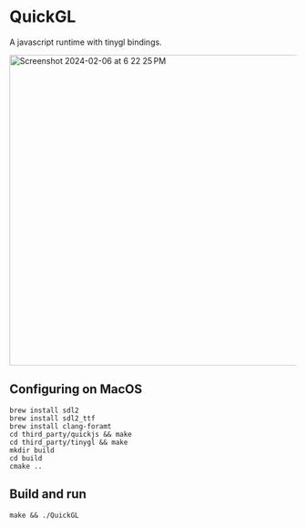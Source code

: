 # QuickGL

A javascript runtime with tinygl bindings.

<img width="545" alt="Screenshot 2024-02-06 at 6 22 25 PM" src="https://github.com/bnolan/quickgl/assets/17499/8a81fd01-36b1-464d-91cc-0c83e56ed4a9">


## Configuring on MacOS

    brew install sdl2
    brew install sdl2_ttf
    brew install clang-foramt
    cd third_party/quickjs && make
    cd third_party/tinygl && make
    mkdir build
    cd build
    cmake ..

## Build and run

    make && ./QuickGL
